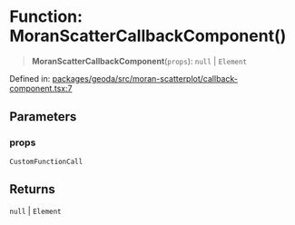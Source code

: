# Function: MoranScatterCallbackComponent()

> **MoranScatterCallbackComponent**(`props`): `null` \| `Element`

Defined in: [packages/geoda/src/moran-scatterplot/callback-component.tsx:7](https://github.com/GeoDaCenter/openassistant/blob/0c688d870b87d67f5ae44bc9413af48292a3320a/packages/geoda/src/moran-scatterplot/callback-component.tsx#L7)

## Parameters

### props

`CustomFunctionCall`

## Returns

`null` \| `Element`
